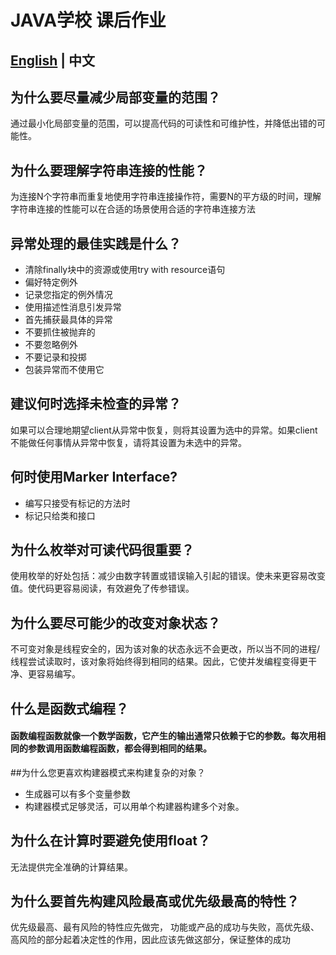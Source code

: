 # JAVA学校 课后作业

## [English](https://github.com/plusGo/java-school-2class/blob/master/README.md) | 中文


## 为什么要尽量减少局部变量的范围？
通过最小化局部变量的范围，可以提高代码的可读性和可维护性，并降低出错的可能性。


## 为什么要理解字符串连接的性能？
 为连接N个字符串而重复地使用字符串连接操作符，需要N的平方级的时间，理解字符串连接的性能可以在合适的场景使用合适的字符串连接方法

## 异常处理的最佳实践是什么？
- 清除finally块中的资源或使用try with resource语句
- 偏好特定例外
- 记录您指定的例外情况
- 使用描述性消息引发异常
- 首先捕获最具体的异常
- 不要抓住被抛弃的
- 不要忽略例外
- 不要记录和投掷
- 包装异常而不使用它

## 建议何时选择未检查的异常？
如果可以合理地期望client从异常中恢复，则将其设置为选中的异常。如果client不能做任何事情从异常中恢复，请将其设置为未选中的异常。

## 何时使用Marker Interface?
- 编写只接受有标记的方法时
- 标记只给类和接口

## 为什么枚举对可读代码很重要？
使用枚举的好处包括：减少由数字转置或错误输入引起的错误。使未来更容易改变值。使代码更容易阅读，有效避免了传参错误。

## 为什么要尽可能少的改变对象状态？
不可变对象是线程安全的，因为该对象的状态永远不会更改，所以当不同的进程/线程尝试读取时，该对象将始终得到相同的结果。因此，它使并发编程变得更干净、更容易编写。

## 什么是函数式编程？
#### 函数编程函数就像一个数学函数，它产生的输出通常只依赖于它的参数。每次用相同的参数调用函数编程函数，都会得到相同的结果。

##为什么您更喜欢构建器模式来构建复杂的对象？
- 生成器可以有多个变量参数
- 构建器模式足够灵活，可以用单个构建器构建多个对象。

## 为什么在计算时要避免使用float？
无法提供完全准确的计算结果。

## 为什么要首先构建风险最高或优先级最高的特性？
优先级最高、最有风险的特性应先做完，
功能或产品的成功与失败，高优先级、高风险的部分起着决定性的作用，因此应该先做这部分，保证整体的成功


